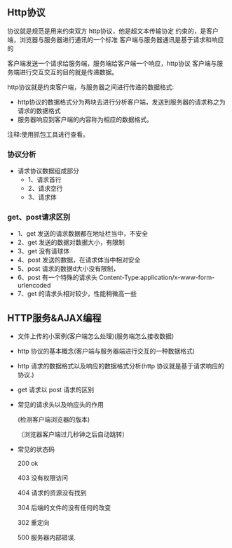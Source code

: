 ## Http协议

协议就是规范是用来约束双方
http协议，他是超文本传输协定
约束的，是客户端，浏览器与服务器进行通讯的一个标准
客户端与服务器通讯是基于请求和响应的


客户端发送一个请求给服务端，服务端给客户端一个响应，http协议
客户端与服务端进行交互交互的目的就是传递数据。 


http协议就是约束客户端，与服务器之间进行传递的数据格式:
+ http协议的数据格式分为两块去进行分析客户端，发送到服务器的请求称之为请求的数据格式
+ 服务器响应到客户端的内容称为相应的数据格式。 


注释:使用抓包工具进行查看。

### 协议分析

+ 请求协议数据组成部分
  - 1、请求首行
  - 2、请求空行
  - 3、请求体 

### get、post请求区别

+ 1、get 发送的请求数据都在地址栏当中，不安全
+ 2、get 发送的数据对数据大小，有限制
+ 3、get 没有请球体
+ 4、post 发送的数据，在请求体当中相对安全
+ 5、post 请求的数据d大小没有限制，
+ 6、post 有一个特殊的请求头 Content-Type:application/x-www-form-urlencoded
+ 7、get 的请求头相对较少，性能稍微高一些

## HTTP服务&AJAX编程

- 文件上传的小案例(客户端怎么处理)(服务端怎么接收数据)

- http 协议的基本概念(客户端与服务器端进行交互的一种数据格式)

- http 请求的数据格式以及响应的数据格式分析(http 协议就是基于请求响应的协议.)

- get  请求以 post 请求的区别

- 常见的请求头以及响应头的作用

  (检测客户端浏览器的版本)

  （浏览器客户端过几秒钟之后自动跳转）

- 常见的状态码

  200  ok

   403  没有权限访问

   404  请求的资源没有找到 

  304  后端的文件的没有任何的改变 

  302  重定向 

  500  服务器内部错误.